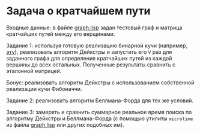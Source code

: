 # Задача о кратчайшем пути

Входные данные: в файле [graph.lisp](graph.lisp) задан тестовый граф и матрица кратчайших путей между его верщинами.

Задание 1: используя готовую реализацию бинарной кучи (например, [эту](../scripts/heap.lisp)), реализовать алгоритм Дейкстры и запустить его `V` раз для заданного графа для определения кратчайших путей из каждой вершины до всех остальных. Полученные результаты сравнить с эталонной матрицей.

Бонус: реализовать алгоритм Дейкстры с использованием собственной реализации кучи Фибоначчи.

Задание 2: реализовать алгоритм Беллмана-Форда для тех же условий.

Задание 3: замерять и сравнить суммарное реальное время поиска по алгоритму Дейкстры и Беллмана-Форда (с помощью утилиты `microtime` из файла [graph.lisp](graph.lisp) или других подобных им).
